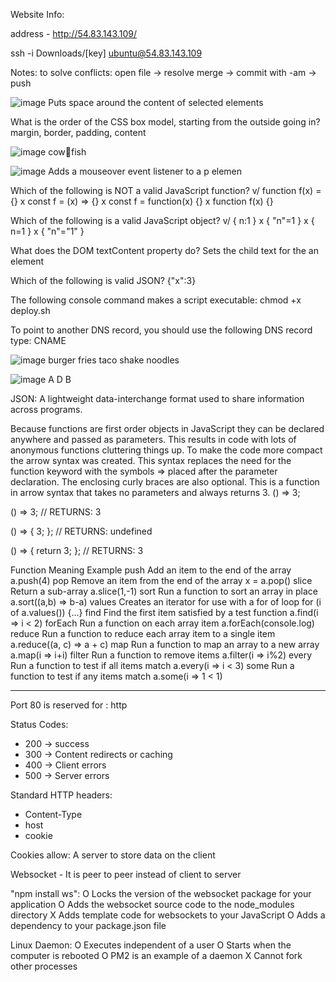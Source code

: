 Website Info:

address - http://54.83.143.109/

ssh -i Downloads/[key] ubuntu@54.83.143.109

Notes:
to solve conflicts: open file -> resolve merge -> commit with -am -> push

![image](https://github.com/ScotlynTurner/startup/assets/144388353/1266913d-bc59-4c5b-b39d-a6666489d313)
Puts space around the content of selected elements

What is the order of the CSS box model, starting from the outside going in?
margin, border, padding, content

![image](https://github.com/ScotlynTurner/startup/assets/144388353/a231ae8b-455a-4cd7-aa9e-8aade7ed609a)
cow:rat:fish

![image](https://github.com/ScotlynTurner/startup/assets/144388353/d0237ace-3d77-4a7f-b25e-26455d836868)
Adds a mouseover event listener to a p elemen

Which of the following is NOT a valid JavaScript function?
v/ function f(x) = {}
x const f = (x) => {}
x const f = function(x) {}
x function f(x) {}

Which of the following is a valid JavaScript object?
v/ { n:1 }
x { "n"=1 }
x { n=1 }
x { "n"="1" }

What does the DOM textContent property do?
Sets the child text for the an element

Which of the following is valid JSON?
{"x":3}

The following console command makes a script executable:
chmod +x deploy.sh

To point to another DNS record, you should use the following DNS record type:
CNAME

![image](https://github.com/ScotlynTurner/startup/assets/144388353/89720f81-a137-4e56-96f0-a3fb3e95dbbd)
burger fries taco shake noodles

![image](https://github.com/ScotlynTurner/startup/assets/144388353/5211dbfb-d0b0-4ba9-b8c0-c735673b23b6)
A D B

JSON:	A lightweight data-interchange format used to share information across programs.


Because functions are first order objects in JavaScript they can be declared anywhere and passed as parameters. This results in code with lots of anonymous functions cluttering things up. To make the code more compact the arrow syntax was created. This syntax replaces the need for the function keyword with the symbols => placed after the parameter declaration. The enclosing curly braces are also optional.
This is a function in arrow syntax that takes no parameters and always returns 3.
() => 3;

() => 3;
// RETURNS: 3

() => {
  3;
};
// RETURNS: undefined

() => {
  return 3;
};
// RETURNS: 3


Function	Meaning	Example
push	Add an item to the end of the array	a.push(4)
pop	Remove an item from the end of the array	x = a.pop()
slice	Return a sub-array	a.slice(1,-1)
sort	Run a function to sort an array in place	a.sort((a,b) => b-a)
values	Creates an iterator for use with a for of loop	for (i of a.values()) {...}
find	Find the first item satisfied by a test function	a.find(i => i < 2)
forEach	Run a function on each array item	a.forEach(console.log)
reduce	Run a function to reduce each array item to a single item	a.reduce((a, c) => a + c)
map	Run a function to map an array to a new array	a.map(i => i+i)
filter	Run a function to remove items	a.filter(i => i%2)
every	Run a function to test if all items match	a.every(i => i < 3)
some	Run a function to test if any items match	a.some(i => 1 < 1)

--------------------------------------------------
Port 80 is reserved for : http

Status Codes:
- 200 -> success
- 300 -> Content redirects or caching
- 400 -> Client errors
- 500 -> Server errors

Standard HTTP headers:
- Content-Type
- host
- cookie

Cookies allow: A server to store data on the client

Websocket - It is peer to peer instead of client to server

"npm install ws":
O Locks the version of the websocket package for your application
O Adds the websocket source code to the node_modules directory
X Adds template code for websockets to your JavaScript
O Adds a dependency to your package.json file

Linux Daemon:
O Executes independent of a user
O Starts when the computer is rebooted
O PM2 is an example of a daemon
X Cannot fork other processes
